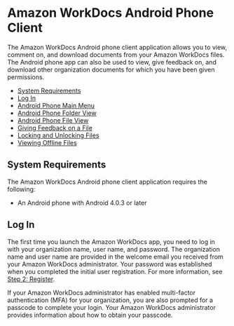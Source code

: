 # Amazon WorkDocs Android Phone Client<a name="android_phone_client_help"></a>

The Amazon WorkDocs Android phone client application allows you to view, comment on, and download documents from your Amazon WorkDocs files\. The Android phone app can also be used to view, give feedback on, and download other organization documents for which you have been given permissions\.


+ [System Requirements](#android_phone_client_sys_reqs)
+ [Log In](#android_phone_login)
+ [Android Phone Main Menu](android_phone_main_menu.md)
+ [Android Phone Folder View](android_phone_folder_view.md)
+ [Android Phone File View](android_phone_document_view.md)
+ [Giving Feedback on a File](android_phone_feedback.md)
+ [Locking and Unlocking Files](android_phone_lock_files.md)
+ [Viewing Offline Files](android_phone_offline_files.md)

## System Requirements<a name="android_phone_client_sys_reqs"></a>

The Amazon WorkDocs Android phone client application requires the following:

+ An Android phone with Android 4\.0\.3 or later

## Log In<a name="android_phone_login"></a>

The first time you launch the Amazon WorkDocs app, you need to log in with your organization name, user name, and password\. The organization name and user name are provided in the welcome email you received from your Amazon WorkDocs administrator\. Your password was established when you completed the initial user registration\. For more information, see [Step 2: Register](getting_started.md#user_registration)\. 

If your Amazon WorkDocs administrator has enabled multi\-factor authentication \(MFA\) for your organization, you are also prompted for a passcode to complete your login\. Your Amazon WorkDocs administrator provides information about how to obtain your passcode\.